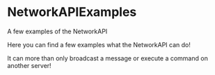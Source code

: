 # NetworkAPIExamples
A few examples of the NetworkAPI

Here you can find a few examples what the NetworkAPI can do!

It can more than only broadcast a message or execute a command on another server!
